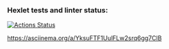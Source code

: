 ### Hexlet tests and linter status:
[![Actions Status](https://github.com/ilya-redkin/frontend-project-lvl2/workflows/hexlet-check/badge.svg)](https://github.com/ilya-redkin/frontend-project-lvl2/actions)

https://asciinema.org/a/YksuFTF1UulFLw2srq6gg7ClB